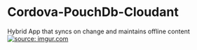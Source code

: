 # Cordova-PouchDb-Cloudant
Hybrid App that syncs on change and maintains offline content
<br>
<a href="http://imgur.com/lJ2xUAG"><img src="http://i.imgur.com/lJ2xUAG.png" title="source: imgur.com" /></a>
